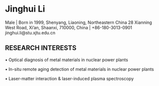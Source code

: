 <h1>Jinghui Li</h1>   
Male | Born in 1999, Shenyang, Liaoning, Northeastern China
28 Xianning West Road, Xi’an, Shaanxi, 710000, China | +86-180-3013-0901
jinghui.li@stu.xjtu.edu.cn

<h2>RESEARCH INTERESTS</h2>
<p>•	Optical diagnosis of metal materials in nuclear power plants</p>
<p>•	In-situ remote aging detection of metal materials in nuclear power plants</p>
<p>•	Laser-matter interaction & laser-induced plasma spectroscopy</p>


